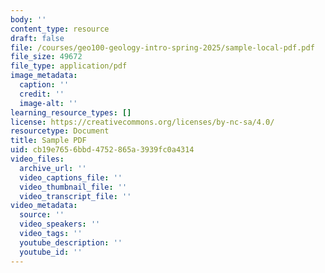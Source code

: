 ```yaml
---
body: ''
content_type: resource
draft: false
file: /courses/geo100-geology-intro-spring-2025/sample-local-pdf.pdf
file_size: 49672
file_type: application/pdf
image_metadata:
  caption: ''
  credit: ''
  image-alt: ''
learning_resource_types: []
license: https://creativecommons.org/licenses/by-nc-sa/4.0/
resourcetype: Document
title: Sample PDF
uid: cb19e765-6bbd-4752-865a-3939fc0a4314
video_files:
  archive_url: ''
  video_captions_file: ''
  video_thumbnail_file: ''
  video_transcript_file: ''
video_metadata:
  source: ''
  video_speakers: ''
  video_tags: ''
  youtube_description: ''
  youtube_id: ''
---
```

